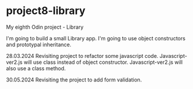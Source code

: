 # project8-library

My eighth Odin project - Library

I'm going to build a small Library app.
I'm going to use object constructors and prototypal inheritance.

28.03.2024
Revisiting project to refactor some javascript code.
Javascript-ver2.js will use class instead of object constructor.
Javascript-ver2.js will also use a class method.

30.05.2024
Revisiting the project to add form validation.
